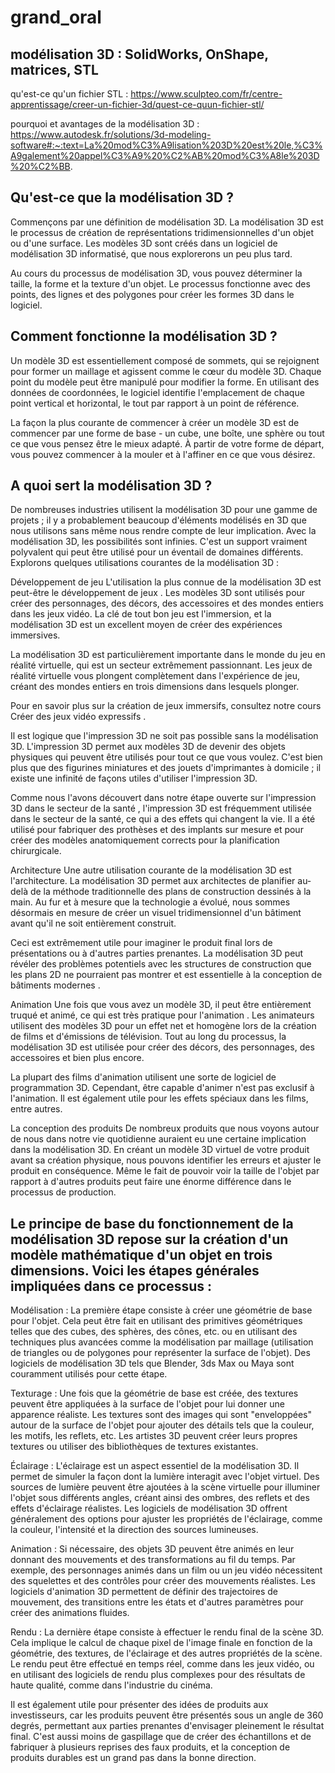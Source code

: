 # grand_oral

## modélisation 3D : SolidWorks, OnShape, matrices, STL

qu'est-ce qu'un fichier STL : https://www.sculpteo.com/fr/centre-apprentissage/creer-un-fichier-3d/quest-ce-quun-fichier-stl/

pourquoi et avantages de la modélisation 3D : https://www.autodesk.fr/solutions/3d-modeling-software#:~:text=La%20mod%C3%A9lisation%203D%20est%20le,%C3%A9galement%20appel%C3%A9%20%C2%AB%20mod%C3%A8le%203D%20%C2%BB.

## Qu'est-ce que la modélisation 3D ?
Commençons par une définition de modélisation 3D. La modélisation 3D est le processus de création de représentations tridimensionnelles d'un objet ou d'une surface. Les modèles 3D sont créés dans un logiciel de modélisation 3D informatisé, que nous explorerons un peu plus tard. 

Au cours du processus de modélisation 3D, vous pouvez déterminer la taille, la forme et la texture d'un objet. Le processus fonctionne avec des points, des lignes et des polygones pour créer les formes 3D dans le logiciel. 

## Comment fonctionne la modélisation 3D ? 
Un modèle 3D est essentiellement composé de sommets, qui se rejoignent pour former un maillage et agissent comme le cœur du modèle 3D. Chaque point du modèle peut être manipulé pour modifier la forme. En utilisant des données de coordonnées, le logiciel identifie l'emplacement de chaque point vertical et horizontal, le tout par rapport à un point de référence. 

La façon la plus courante de commencer à créer un modèle 3D est de commencer par une forme de base - un cube, une boîte, une sphère ou tout ce que vous pensez être le mieux adapté. À partir de votre forme de départ, vous pouvez commencer à la mouler et à l'affiner en ce que vous désirez. 

## A quoi sert la modélisation 3D ? 
De nombreuses industries utilisent la modélisation 3D pour une gamme de projets ; il y a probablement beaucoup d'éléments modélisés en 3D que nous utilisons sans même nous rendre compte de leur implication. Avec la modélisation 3D, les possibilités sont infinies. C'est un support vraiment polyvalent qui peut être utilisé pour un éventail de domaines différents. Explorons quelques utilisations courantes de la modélisation 3D : 

Développement de jeu
L'utilisation la plus connue de la modélisation 3D est peut-être le développement de jeux . Les modèles 3D sont utilisés pour créer des personnages, des décors, des accessoires et des mondes entiers dans les jeux vidéo. La clé de tout bon jeu est l'immersion, et la modélisation 3D est un excellent moyen de créer des expériences immersives.

La modélisation 3D est particulièrement importante dans le monde du jeu en réalité virtuelle, qui est un secteur extrêmement passionnant. Les jeux de réalité virtuelle vous plongent complètement dans l'expérience de jeu, créant des mondes entiers en trois dimensions dans lesquels plonger.

Pour en savoir plus sur la création de jeux immersifs, consultez notre cours Créer des jeux vidéo expressifs .

Il est logique que l'impression 3D ne soit pas possible sans la modélisation 3D. L'impression 3D permet aux modèles 3D de devenir des objets physiques qui peuvent être utilisés pour tout ce que vous voulez. C'est bien plus que des figurines miniatures et des jouets d'imprimantes à domicile ; il existe une infinité de façons utiles d'utiliser l'impression 3D.

Comme nous l'avons découvert dans notre étape ouverte sur l'impression 3D dans le secteur de la santé , l'impression 3D est fréquemment utilisée dans le secteur de la santé, ce qui a des effets qui changent la vie. Il a été utilisé pour fabriquer des prothèses et des implants sur mesure et pour créer des modèles anatomiquement corrects pour la planification chirurgicale. 

Architecture 
Une autre utilisation courante de la modélisation 3D est l'architecture. La modélisation 3D permet aux architectes de planifier au-delà de la méthode traditionnelle des plans de construction dessinés à la main. Au fur et à mesure que la technologie a évolué, nous sommes désormais en mesure de créer un visuel tridimensionnel d'un bâtiment avant qu'il ne soit entièrement construit.

Ceci est extrêmement utile pour imaginer le produit final lors de présentations ou à d'autres parties prenantes. La modélisation 3D peut révéler des problèmes potentiels avec les structures de construction que les plans 2D ne pourraient pas montrer et est essentielle à la conception de bâtiments modernes . 

Animation 
Une fois que vous avez un modèle 3D, il peut être entièrement truqué et animé, ce qui est très pratique pour l'animation . Les animateurs utilisent des modèles 3D pour un effet net et homogène lors de la création de films et d'émissions de télévision. Tout au long du processus, la modélisation 3D est utilisée pour créer des décors, des personnages, des accessoires et bien plus encore.

La plupart des films d'animation utilisent une sorte de logiciel de programmation 3D. Cependant, être capable d'animer n'est pas exclusif à l'animation. Il est également utile pour les effets spéciaux dans les films, entre autres. 

La conception des produits
De nombreux produits que nous voyons autour de nous dans notre vie quotidienne auraient eu une certaine implication dans la modélisation 3D. En créant un modèle 3D virtuel de votre produit avant sa création physique, nous pouvons identifier les erreurs et ajuster le produit en conséquence. Même le fait de pouvoir voir la taille de l'objet par rapport à d'autres produits peut faire une énorme différence dans le processus de production.


## Le principe de base du fonctionnement de la modélisation 3D repose sur la création d'un modèle mathématique d'un objet en trois dimensions. Voici les étapes générales impliquées dans ce processus :

Modélisation : La première étape consiste à créer une géométrie de base pour l'objet. Cela peut être fait en utilisant des primitives géométriques telles que des cubes, des sphères, des cônes, etc. ou en utilisant des techniques plus avancées comme la modélisation par maillage (utilisation de triangles ou de polygones pour représenter la surface de l'objet). Des logiciels de modélisation 3D tels que Blender, 3ds Max ou Maya sont couramment utilisés pour cette étape.

Texturage : Une fois que la géométrie de base est créée, des textures peuvent être appliquées à la surface de l'objet pour lui donner une apparence réaliste. Les textures sont des images qui sont "enveloppées" autour de la surface de l'objet pour ajouter des détails tels que la couleur, les motifs, les reflets, etc. Les artistes 3D peuvent créer leurs propres textures ou utiliser des bibliothèques de textures existantes.

Éclairage : L'éclairage est un aspect essentiel de la modélisation 3D. Il permet de simuler la façon dont la lumière interagit avec l'objet virtuel. Des sources de lumière peuvent être ajoutées à la scène virtuelle pour illuminer l'objet sous différents angles, créant ainsi des ombres, des reflets et des effets d'éclairage réalistes. Les logiciels de modélisation 3D offrent généralement des options pour ajuster les propriétés de l'éclairage, comme la couleur, l'intensité et la direction des sources lumineuses.

Animation : Si nécessaire, des objets 3D peuvent être animés en leur donnant des mouvements et des transformations au fil du temps. Par exemple, des personnages animés dans un film ou un jeu vidéo nécessitent des squelettes et des contrôles pour créer des mouvements réalistes. Les logiciels d'animation 3D permettent de définir des trajectoires de mouvement, des transitions entre les états et d'autres paramètres pour créer des animations fluides.

Rendu : La dernière étape consiste à effectuer le rendu final de la scène 3D. Cela implique le calcul de chaque pixel de l'image finale en fonction de la géométrie, des textures, de l'éclairage et des autres propriétés de la scène. Le rendu peut être effectué en temps réel, comme dans les jeux vidéo, ou en utilisant des logiciels de rendu plus complexes pour des résultats de haute qualité, comme dans l'industrie du cinéma.

Il est également utile pour présenter des idées de produits aux investisseurs, car les produits peuvent être présentés sous un angle de 360 ​​degrés, permettant aux parties prenantes d'envisager pleinement le résultat final. C'est aussi moins de gaspillage que de créer des échantillons et de fabriquer à plusieurs reprises des faux produits, et la conception de produits durables est un grand pas dans la bonne direction.
